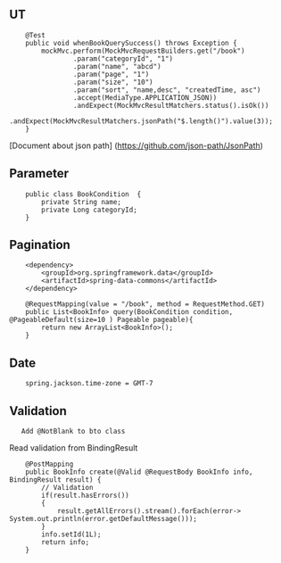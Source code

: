 


## UT
```$xslt
    @Test
    public void whenBookQuerySuccess() throws Exception {
        mockMvc.perform(MockMvcRequestBuilders.get("/book")
                .param("categoryId", "1")
                .param("name", "abcd")
                .param("page", "1")
                .param("size", "10")
                .param("sort", "name,desc", "createdTime, asc")
                .accept(MediaType.APPLICATION_JSON))
                .andExpect(MockMvcResultMatchers.status().isOk())
                .andExpect(MockMvcResultMatchers.jsonPath("$.length()").value(3));
    }
```
[Document about json path] (https://github.com/json-path/JsonPath)

## Parameter
```$xslt
    public class BookCondition  {
        private String name;
        private Long categoryId;
    }
```

## Pagination
```$xslt
    <dependency>
        <groupId>org.springframework.data</groupId>
        <artifactId>spring-data-commons</artifactId>
    </dependency>
```

```$xslt
    @RequestMapping(value = "/book", method = RequestMethod.GET)
    public List<BookInfo> query(BookCondition condition, @PageableDefault(size=10 ) Pageable pageable){
        return new ArrayList<BookInfo>();
    }
```

## Date
```$xslt
    spring.jackson.time-zone = GMT-7
```

## Validation
```$xslt
   Add @NotBlank to bto class
```
Read validation from BindingResult
```$xslt
    @PostMapping
    public BookInfo create(@Valid @RequestBody BookInfo info, BindingResult result) {
        // Validation
        if(result.hasErrors())
        {
            result.getAllErrors().stream().forEach(error-> System.out.println(error.getDefaultMessage()));
        }
        info.setId(1L);
        return info;
    }
```